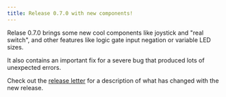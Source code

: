 ```yaml
---
title: Release 0.7.0 with new components!
---
```


Relase 0.7.0 brings some new cool components like joystick and "real switch",
and other features like logic gate input negation or variable LED sizes.

It also contains an important fix for a severe bug that produced lots of unexpected errors.

Check out the [release letter](/docs/releases/release-0.7.0/index.html)
for a description of what has changed with the new release.
